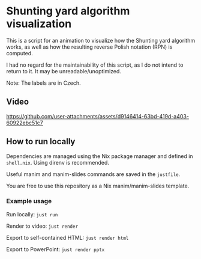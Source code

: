 # Shunting yard algorithm visualization
This is a script for an animation to visualize how the Shunting yard algorithm works, as well as how the resulting reverse Polish notation (RPN) is computed.

I had no regard for the maintainability of this script, as I do not intend to return to it. It may be unreadable/unoptimized.

Note: The labels are in Czech.

## Video


https://github.com/user-attachments/assets/d9146414-63bd-419d-a403-60922ebc51c7



## How to run locally
Dependencies are managed using the Nix package manager and defined in `shell.nix`. Using direnv is recommended.

Useful manim and manim-slides commands are saved in the `justfile`.

You are free to use this repository as a Nix manim/manim-slides template.

### Example usage
Run locally:
```just run```

Render to video:
```just render```

Export to self-contained HTML:
```just render html```

Export to PowerPoint:
```just render pptx```
